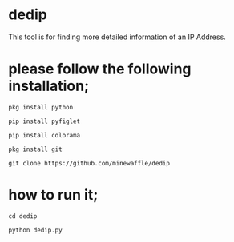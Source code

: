 # dedip
This tool is for finding more detailed information of an IP Address.

# please follow the following installation;
```
pkg install python
```
```
pip install pyfiglet
```
```
pip install colorama
```
```
pkg install git
```
```
git clone https://github.com/minewaffle/dedip
```
# how to run it;
```
cd dedip
```
```
python dedip.py
```
